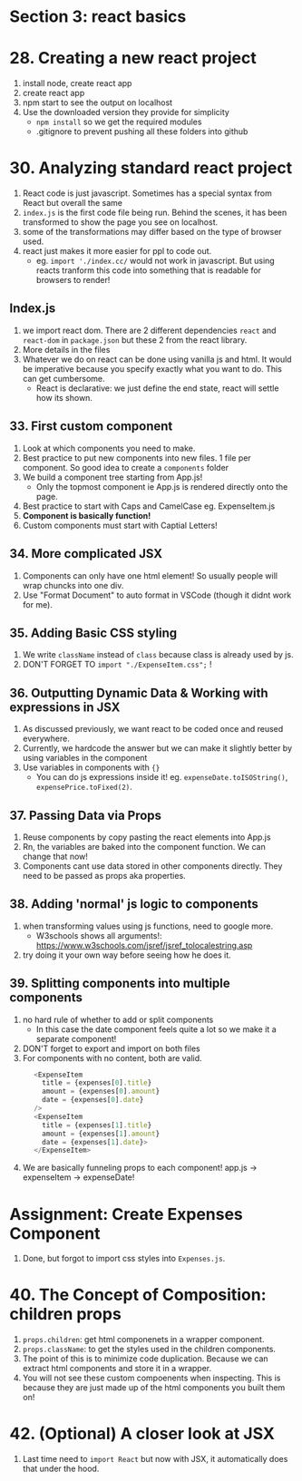 # Section 3: react basics


# 28. Creating a new react project
1. install node, create react app
2. create react app
3. npm start to see the output on localhost
4. Use the downloaded version they provide for simplicity
    - `npm install` so we get the required modules
    - .gitignore to prevent pushing all these folders into github

# 30. Analyzing standard react project
1. React code is just javascript. Sometimes has a special syntax from React but overall the same
2. `index.js` is the first code file being run. Behind the scenes, it has been transformed to show the page you see on localhost.
3. some of the transformations may differ based on the type of browser used. 
4. react just makes it more easier for ppl to code out.
    - eg. `import './index.cc/` would not work in javascript. But using reacts tranform this code into something that is readable for browsers to render!

## Index.js
1. we import react dom. There are 2 different dependencies `react` and `react-dom` in `package.json` but these 2 from the react library. 
2. More details in the files
3. Whatever we do on react can be done using vanilla js and html. It would be imperative because you specify exactly what you want to do. This can get cumbersome.
    - React is declarative: we just define the end state, react will settle how its shown.


## 33. First custom component
1. Look at which components you need to make.
2. Best practice to put new components into new files. 1 file per component. So good idea to create a `components` folder
3. We build a component tree starting from App.js!
    - Only the topmost component ie App.js is rendered directly onto the page.
4. Best practice to start with Caps and CamelCase eg. ExpenseItem.js
5. **Component is basically function!**
6. Custom components must start with Captial Letters!

## 34. More complicated JSX
1. Components can only have one html element! So usually people will wrap chuncks into one div.
2. Use "Format Document" to auto format in VSCode (though it didnt work for me).

## 35. Adding Basic CSS styling
1. We write `className` instead of `class` because class is already used by js.
2. DON'T FORGET TO `import "./ExpenseItem.css";` !

## 36. Outputting Dynamic Data & Working with expressions in JSX
1. As discussed previously, we want react to be coded once and reused everywhere.
2. Currently, we hardcode the answer but we can make it slightly better by using variables in the component
3. Use variables in components with `{}`
    - You can do js expressions inside it! eg. `expenseDate.toISOString()`, `expensePrice.toFixed(2)`.


## 37. Passing Data via Props
1. Reuse components by copy pasting the react elements into App.js
2. Rn, the variables are baked into the component function. We can change that now!
3. Components cant use data stored in other components directly. They need to be passed as props aka properties.

## 38. Adding 'normal' js logic to components
1. when transforming values using js functions, need to google more.
    - W3schools shows all arguments!: https://www.w3schools.com/jsref/jsref_tolocalestring.asp
2. try doing it your own way before seeing how he does it.

## 39. Splitting components into multiple components
1. no hard rule of whether to add or split components
    - In this case the date component feels quite a lot so we make it a separate component!
2. DON'T forget to export and import on both files
3. For components with no content, both are valid.
```js
      <ExpenseItem 
        title = {expenses[0].title} 
        amount = {expenses[0].amount} 
        date = {expenses[0].date}
      />
      <ExpenseItem 
        title = {expenses[1].title} 
        amount = {expenses[1].amount} 
        date = {expenses[1].date}>
      </ExpenseItem>
```
4. We are basically funneling props to each component! app.js -> expenseItem -> expenseDate!

# Assignment: Create Expenses Component
1. Done, but forgot to import css styles into `Expenses.js`.

# 40. The Concept of Composition: children props
1. `props.children`: get html componenets in a wrapper component.
2. `props.className`: to get the styles used in the children components.
3. The point of this is to minimize code duplication. Because we can extract html components and store it in a wrapper.
4. You will not see these custom compoenents when inspecting. This is because they are just made up of the html components you built them on!

# 42. (Optional) A closer look at JSX
1. Last time need to `import React` but now with JSX, it automatically does that under the hood.